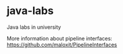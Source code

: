 # java-labs
Java labs in university

More information about pipeline interfaces: https://github.com/maloxit/PipelineInterfaces